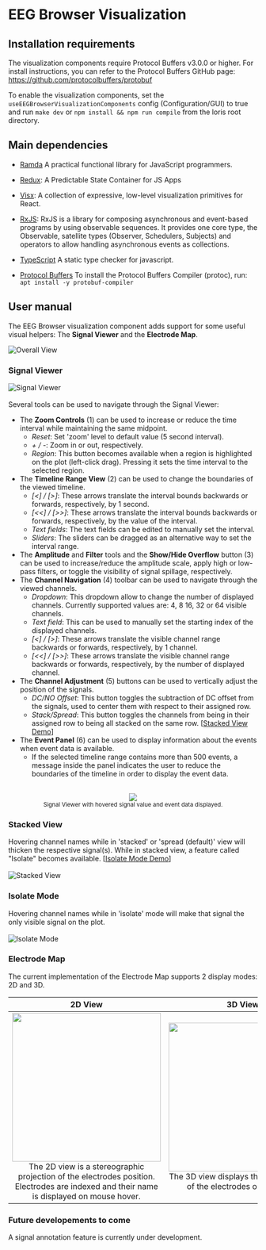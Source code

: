 # EEG Browser Visualization

## Installation requirements

The visualization components require Protocol Buffers v3.0.0 or higher.
For install instructions, you can refer to the Protocol Buffers GitHub page: https://github.com/protocolbuffers/protobuf

To enable the visualization components, set the `useEEGBrowserVisualizationComponents` config (Configuration/GUI) to true and run `make dev` or `npm install && npm run compile` from the loris root directory.


## Main dependencies
- [Ramda](https://ramdajs.com)
A practical functional library for JavaScript programmers.

- [Redux](https://redux.js.org):
A Predictable State Container for JS Apps

- [Visx](https://airbnb.io/visx):
A collection of expressive, low-level visualization primitives for React.

- [RxJS](https://rxjs-dev.firebaseapp.com/guide/overview):
RxJS is a library for composing asynchronous and event-based programs by using observable sequences. 
It provides one core type, the Observable, satellite types (Observer, Schedulers, Subjects) and operators to allow handling asynchronous events as collections.

- [TypeScript](https://www.typescriptlang.org)
A static type checker for javascript.

- [Protocol Buffers](https://developers.google.com/protocol-buffers)
To install the Protocol Buffers Compiler (protoc), run:
`apt install -y protobuf-compiler`


## <a name="user-manual"></a> User manual

The EEG Browser visualization component adds support for some useful visual helpers: The **Signal Viewer** and the **Electrode Map**.

![Overall View](https://images.loris.ca/eeg-browser/overall-view.png)

### Signal Viewer
![Signal Viewer](https://images.loris.ca/eeg-browser/signal-values-details.png) <br/><br/>
Several tools can be used to navigate through the Signal Viewer:
 - The **Zoom Controls** (1) can be used to increase or reduce the time interval while maintaining the same midpoint.
   - *Reset*: Set 'zoom' level to default value (5 second interval).
   - *+ / -*: Zoom in or out, respectively.
   - *Region*: This button becomes available when a region is highlighted on the plot (left-click drag). Pressing it sets the time interval to the selected region.
 - The **Timeline Range View** (2) can be used to change the boundaries of the viewed timeline.
   - *[<] / [>]*: These arrows translate the interval bounds backwards or forwards, respectively, by 1 second.
   - *[<<] / [>>]*: These arrows translate the interval bounds backwards or forwards, respectively, by the value of the interval.
   - *Text fields*: The text fields can be edited to manually set the interval.
   - *Sliders*: The sliders can be dragged as an alternative way to set the interval range.
 - The **Amplitude** and **Filter** tools and the **Show/Hide Overflow** button (3) can be used to increase/reduce the amplitude scale, apply high or low-pass filters, or toggle the visibility of signal spillage, respectively.
 - The **Channel Navigation** (4) toolbar can be used to navigate through the viewed channels.
   - *Dropdown*: This dropdown allow to change the number of displayed channels. Currently supported values are: 4, 8 16, 32 or 64 visible channels.
   - *Text field*: This can be used to manually set the starting index of the displayed channels.
   - *[<] / [>]*: These arrows translate the visible channel range backwards or forwards, respectively, by 1 channel.
   - *[<<] / [>>]*: These arrows translate the visible channel range backwards or forwards, respectively, by the number of displayed channel.
 - The **Channel Adjustment** (5) buttons can be used to vertically adjust the position of the signals.
   - *DC/NO Offset*: This button toggles the subtraction of DC offset from the signals, used to center them with respect to their assigned row.
   - *Stack/Spread*: This button toggles the channels from being in their assigned row to being all stacked on the same row. [[Stacked View Demo](#stacked-view)]
 - The **Event Panel** (6) can be used to display information about the events when event data is available.
   - If the selected timeline range contains more than 500 events, a message inside the panel indicates the user to reduce the boundaries of the timeline in order to display the event data.
<br/><br/>
<p style="text-align: center;">
  <img width src="https://images.loris.ca/eeg-browser/signal-values.png"/><br/>
  <sub>Signal Viewer with hovered signal value and event data displayed.</sub>
</p>


### Stacked View
Hovering channel names while in 'stacked' or 'spread (default)' view will thicken the respective signal(s). While in stacked view, a feature called "Isolate" becomes available. [[Isolate Mode Demo](#isolate-mode)]
<br/><br/>![Stacked View](https://images.loris.ca/eeg-browser/signal-stacked.png) <br/>


### Isolate Mode
Hovering channel names while in 'isolate' mode will make that signal the only visible signal on the plot.
<br/><br/>![Isolate Mode](https://images.loris.ca/eeg-browser/signal-isolated.png) <br/>


### Electrode Map 
The current implementation of the Electrode Map supports 2 display modes: 2D and 3D.

|                                                                                                              2D View                                                                                                               | 3D View |
|:----------------------------------------------------------------------------------------------------------------------------------------------------------------------------------------------------------------------------------:|:-------------------------:|
| <img width="300" src="https://images.loris.ca/eeg-browser/electrodes-2d-hover.png"/><br/> The 2D view is a stereographic projection of the electrodes position. Electrodes are indexed and their name is displayed on mouse hover. | <img width="300" src="https://images.loris.ca/eeg-browser/electrodes-3d.png" /><br/> The 3D view displays the exact position of the electrodes on the brain. |


### Future developements to come
A signal annotation feature is currently under development.


